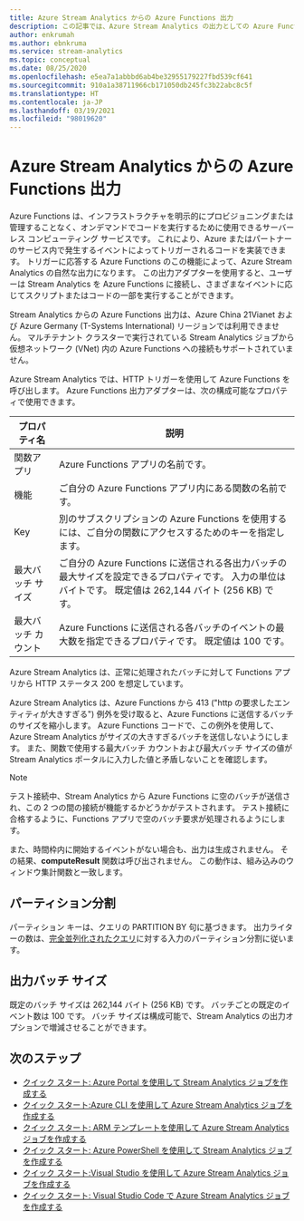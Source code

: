 ```yaml
---
title: Azure Stream Analytics からの Azure Functions 出力
description: この記事では、Azure Stream Analytics の出力としての Azure Functions について説明します。
author: enkrumah
ms.author: ebnkruma
ms.service: stream-analytics
ms.topic: conceptual
ms.date: 08/25/2020
ms.openlocfilehash: e5ea7a1abbbd6ab4be32955179227fbd539cf641
ms.sourcegitcommit: 910a1a38711966cb171050db245fc3b22abc8c5f
ms.translationtype: HT
ms.contentlocale: ja-JP
ms.lasthandoff: 03/19/2021
ms.locfileid: "98019620"
---
```

# <a name="azure-functions-output-from-azure-stream-analytics"></a>Azure Stream Analytics からの Azure Functions 出力

Azure Functions は、インフラストラクチャを明示的にプロビジョニングまたは管理することなく、オンデマンドでコードを実行するために使用できるサーバーレス コンピューティング サービスです。 これにより、Azure またはパートナーのサービス内で発生するイベントによってトリガーされるコードを実装できます。 トリガーに応答する Azure Functions のこの機能によって、Azure Stream Analytics の自然な出力になります。 この出力アダプターを使用すると、ユーザーは Stream Analytics を Azure Functions に接続し、さまざまなイベントに応じてスクリプトまたはコードの一部を実行することができます。

Stream Analytics からの Azure Functions 出力は、Azure China 21Vianet および Azure Germany (T-Systems International) リージョンでは利用できません。 マルチテナント クラスターで実行されている Stream Analytics ジョブから仮想ネットワーク (VNet) 内の Azure Functions への接続もサポートされていません。

Azure Stream Analytics では、HTTP トリガーを使用して Azure Functions を呼び出します。 Azure Functions 出力アダプターは、次の構成可能なプロパティで使用できます。

| プロパティ名 | 説明 |
| --- | --- |
| 関数アプリ |Azure Functions アプリの名前です。 |
| 機能 |ご自分の Azure Functions アプリ内にある関数の名前です。 |
| Key |別のサブスクリプションの Azure Functions を使用するには、ご自分の関数にアクセスするためのキーを指定します。 |
| 最大バッチ サイズ |ご自分の Azure Functions に送信される各出力バッチの最大サイズを設定できるプロパティです。 入力の単位はバイトです。 既定値は 262,144 バイト (256 KB) です。 |
| 最大バッチ カウント  |Azure Functions に送信される各バッチのイベントの最大数を指定できるプロパティです。 既定値は 100 です。 |

Azure Stream Analytics は、正常に処理されたバッチに対して Functions アプリから HTTP ステータス 200 を想定しています。

Azure Stream Analytics は、Azure Functions から 413 ("http の要求したエンティティが大きすぎる") 例外を受け取ると、Azure Functions に送信するバッチのサイズを縮小します。 Azure Functions コードで、この例外を使用して、Azure Stream Analytics がサイズの大きすぎるバッチを送信しないようにします。 また、関数で使用する最大バッチ カウントおよび最大バッチ サイズの値が Stream Analytics ポータルに入力した値と矛盾しないことを確認します。

> [!NOTE]
> テスト接続中、Stream Analytics から Azure Functions に空のバッチが送信され、この 2 つの間の接続が機能するかどうかがテストされます。 テスト接続に合格するように、Functions アプリで空のバッチ要求が処理されるようにします。

また、時間枠内に開始するイベントがない場合も、出力は生成されません。 その結果、**computeResult** 関数は呼び出されません。 この動作は、組み込みのウィンドウ集計関数と一致します。

## <a name="partitioning"></a>パーティション分割

パーティション キーは、クエリの PARTITION BY 句に基づきます。 出力ライターの数は、[完全並列化されたクエリ](stream-analytics-scale-jobs.md)に対する入力のパーティション分割に従います。

## <a name="output-batch-size"></a>出力バッチ サイズ

既定のバッチ サイズは 262,144 バイト (256 KB) です。 バッチごとの既定のイベント数は 100 です。 バッチ サイズは構成可能で、Stream Analytics の出力オプションで増減させることができます。

## <a name="next-steps"></a>次のステップ

* [クイック スタート: Azure Portal を使用して Stream Analytics ジョブを作成する](stream-analytics-quick-create-portal.md)
* [クイック スタート:Azure CLI を使用して Azure Stream Analytics ジョブを作成する](quick-create-azure-cli.md)
* [クイック スタート: ARM テンプレートを使用して Azure Stream Analytics ジョブを作成する](quick-create-azure-resource-manager.md)
* [クイック スタート: Azure PowerShell を使用して Stream Analytics ジョブを作成する](stream-analytics-quick-create-powershell.md)
* [クイック スタート:Visual Studio を使用して Azure Stream Analytics ジョブを作成する](stream-analytics-quick-create-vs.md)
* [クイック スタート: Visual Studio Code で Azure Stream Analytics ジョブを作成する](quick-create-visual-studio-code.md)